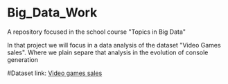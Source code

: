 # Big_Data_Work
A repository focused in the school course "Topics in Big Data"

In that project we will focus in a data analysis of the dataset "Video Games sales". Where we plain separe that analysis in the evolution of console generation

#Dataset link:
<a href= "https://www.kaggle.com/datasets/gregorut/videogamesales">Video games sales<a>
